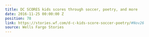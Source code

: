 ```yaml
---
title: DC SCORES kids scores through soccer, poetry, and more
date: 2016-11-25 00:00:00 Z
position: 78
link: https://stories.wf.com/d-c-kids-score-soccer-poetry/#Nov26
source: Wells Fargo Stories
---
```


